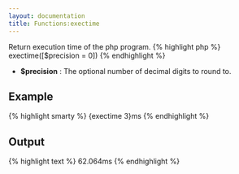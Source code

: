 ```yaml
---
layout: documentation
title: Functions:exectime
---
```


Return execution time of the php program.
{% highlight php %}
exectime([$precision = 0])
{% endhighlight %}

* **$precision** : The optional number of decimal digits to round to.

## Example
{% highlight smarty %}
{exectime 3}ms
{% endhighlight %}

## Output
{% highlight text %}
62.064ms
{% endhighlight %}